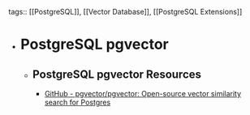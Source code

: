 tags:: [[PostgreSQL]], [[Vector Database]], [[PostgreSQL Extensions]]

- # PostgreSQL pgvector
	- ## PostgreSQL pgvector Resources
		- [GitHub - pgvector/pgvector: Open-source vector similarity search for Postgres](https://github.com/pgvector/pgvector)